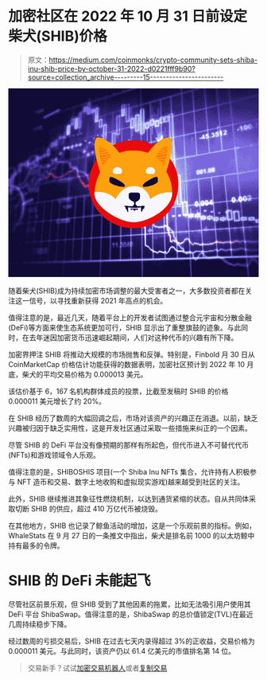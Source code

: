 # 加密社区在 2022 年 10 月 31 日前设定柴犬(SHIB)价格

> 原文：<https://medium.com/coinmonks/crypto-community-sets-shiba-inu-shib-price-by-october-31-2022-d0221fff9b90?source=collection_archive---------15----------------------->

![](img/e41ec4288d24c97855c34a9df303b8c8.png)

随着柴犬(SHIB)成为持续加密市场调整的最大受害者之一，大多数投资者都在关注这一信号，以寻找重新获得 2021 年高点的机会。

值得注意的是，最近几天，随着平台上的开发者试图通过整合元宇宙和分散金融(DeFi)等方面来使生态系统更加可行，SHIB 显示出了重整旗鼓的迹象。与此同时，在去年迷因加密货币迅速崛起期间，人们对这种代币的兴趣有所下降。

加密界押注 SHIB 将推动大规模的市场抛售和反弹。特别是，Finbold 月 30 日从 CoinMarketCap 价格估计功能获得的数据表明，加密社区预计到 2022 年 10 月底，柴犬的平均交易价格为 0.000013 美元。

该估价基于 6，167 名机构群体成员的投票，比截至发稿时 SHIB 的价格 0.000011 美元增长了约 20%。

在 SHIB 经历了数周的大幅回调之后，市场对该资产的兴趣正在消退。以前，缺乏兴趣被归因于缺乏实用性，这是开发社区通过采取一些措施来纠正的一个因素。

尽管 SHIB 的 DeFi 平台没有像预期的那样有所起色，但代币进入不可替代代币(NFTs)和游戏领域令人乐观。

值得注意的是，SHIBOSHIS 项目(一个 Shiba Inu NFTs 集合，允许持有人积极参与 NFT 造币和交易、数字土地收购和虚拟现实游戏)越来越受到社区的关注。

此外，SHIB 继续推进其象征性燃烧机制，以达到通货紧缩的状态。自从共同体采取切断 SHIB 的供应，超过 410 万亿代币被烧毁。

在其他地方，SHIB 也记录了鲸鱼活动的增加，这是一个乐观前景的指标。例如，WhaleStats 在 9 月 27 日的一条推文中指出，柴犬是排名前 1000 的以太坊鲸中持有最多的令牌。

# SHIB 的 DeFi 未能起飞

尽管社区前景乐观，但 SHIB 受到了其他因素的拖累，比如无法吸引用户使用其 DeFi 平台 ShibaSwap。值得注意的是，ShibaSwap 的总价值锁定(TVL)在最近几周持续稳步下降。

经过数周的亏损交易后，SHIB 在过去七天内录得超过 3%的正收益，交易价格为 0.000011 美元。与此同时，该资产仍以 61.4 亿美元的市值排名第 14 位。

> 交易新手？试试[加密交易机器人](/coinmonks/crypto-trading-bot-c2ffce8acb2a)或者[复制交易](/coinmonks/top-10-crypto-copy-trading-platforms-for-beginners-d0c37c7d698c)